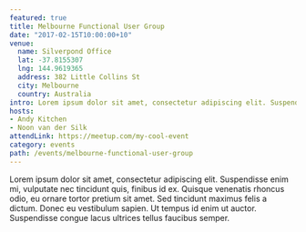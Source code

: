 ```yaml
---
featured: true
title: Melbourne Functional User Group
date: "2017-02-15T10:00:00+10"
venue:
  name: Silverpond Office
  lat: -37.8155307
  lng: 144.9619365
  address: 382 Little Collins St
  city: Melbourne
  country: Australia
intro: Lorem ipsum dolor sit amet, consectetur adipiscing elit. Suspendisse enim mi, vulputate nec tincidunt quis, finibus id ex. Quisque venenatis rhoncus odio, eu ornare tortor pretium sit amet. Sed tincidunt maximus felis a dictum. Donec eu vestibulum sapien. Ut tempus id enim ut auctor. Suspendisse congue lacus ultrices tellus faucibus semper.
hosts:
- Andy Kitchen
- Noon van der Silk
attendLink: https://meetup.com/my-cool-event
category: events
path: /events/melbourne-functional-user-group
---
```

Lorem ipsum dolor sit amet, consectetur adipiscing elit. Suspendisse enim mi, vulputate nec tincidunt quis, finibus id ex. Quisque venenatis rhoncus odio, eu ornare tortor pretium sit amet. Sed tincidunt maximus felis a dictum. Donec eu vestibulum sapien. Ut tempus id enim ut auctor. Suspendisse congue lacus ultrices tellus faucibus semper.
